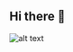 ## Hi there 👋

![alt text]([(https://github.com/GlitchDev1/GlitchDev1/blob/main/name.svg?raw=true)])
<!--
**GlitchDev1/GlitchDev1** is a ✨ _special_ ✨ repository because its `README.md` (this file) appears on your GitHub profile.

Here are some ideas to get you started:

- 🔭 I’m currently working on ...
- 🌱 I’m currently learning ...
- 👯 I’m looking to collaborate on ...
- 🤔 I’m looking for help with ...
- 💬 Ask me about ...
- 📫 How to reach me: ...
- 😄 Pronouns: ...
- ⚡ Fun fact: ...
-->
